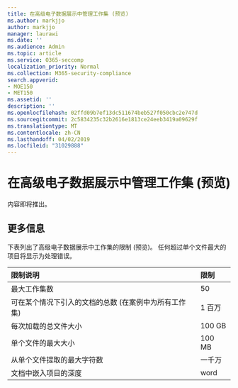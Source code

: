 ```yaml
---
title: 在高级电子数据展示中管理工作集 (预览)
ms.author: markjjo
author: markjjo
manager: laurawi
ms.date: ''
ms.audience: Admin
ms.topic: article
ms.service: O365-seccomp
localization_priority: Normal
ms.collection: M365-security-compliance
search.appverid:
- MOE150
- MET150
ms.assetid: ''
description: ''
ms.openlocfilehash: 02ffd09b7ef13dc511674beb527f050cbc2e747d
ms.sourcegitcommit: 2c5834235c32b2616e1813ce24eeb3419a09629f
ms.translationtype: MT
ms.contentlocale: zh-CN
ms.lasthandoff: 04/02/2019
ms.locfileid: "31029888"
---
```

# <a name="manage-working-sets-in-advanced-ediscovery-preview"></a>在高级电子数据展示中管理工作集 (预览)  

内容即将推出。

## <a name="more-information"></a>更多信息

下表列出了高级电子数据展示中工作集的限制 (预览)。  任何超过单个文件最大的项目将显示为处理错误。
    
  |**限制说明**|**限制**|
  |:-----|:-----|
  |最大工作集数  <br/> |50  <br/> |
  |可在某个情况下引入的文档的总数 (在案例中为所有工作集)  <br/> |1 百万  <br/> |
  |每次加载的总文件大小  <br/> |100 GB  <br/> |
  |单个文件的最大大小   <br/> |100 MB  <br/> |
  |从单个文件提取的最大字符数  <br/> |一千万  <br/> |
  |文档中嵌入项目的深度  <br/> |word  <br/> |
  

